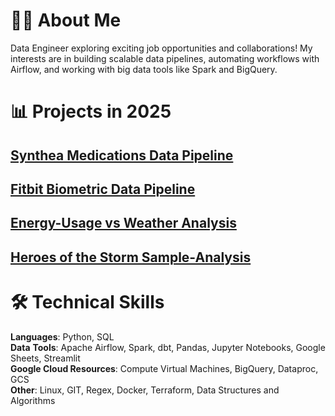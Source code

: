 
# 👨‍💻 About Me
Data Engineer exploring exciting job opportunities and collaborations! My interests are in building scalable data pipelines, automating workflows with Airflow, and working with big data tools like Spark and BigQuery.

# 📊 Projects in 2025

## [Synthea Medications Data Pipeline](https://github.com/MichaelSalata/synthea-pipeline)

## [Fitbit Biometric Data Pipeline](https://github.com/MichaelSalata/compare-my-biometrics)

## [Energy-Usage vs Weather Analysis](https://github.com/MichaelSalata/energy-analysis-web)

## [Heroes of the Storm Sample-Analysis](https://Michaelsalata.github.io/Heroes-of-the-Storm-Analysis/)

# 🛠️ Technical Skills

**Languages**: Python, SQL  
**Data** **Tools**: Apache Airflow, Spark, dbt, Pandas, Jupyter Notebooks, Google Sheets, Streamlit  
**Google Cloud Resources**: Compute Virtual Machines, BigQuery, Dataproc, GCS    
**Other**: Linux, GIT, Regex, Docker, Terraform, Data Structures and Algorithms 
